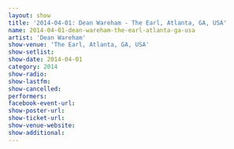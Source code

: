 ```yaml
---
layout: show
title: '2014-04-01: Dean Wareham - The Earl, Atlanta, GA, USA'
name: 2014-04-01-dean-wareham-the-earl-atlanta-ga-usa
artist: 'Dean Wareham'
show-venue: 'The Earl, Atlanta, GA, USA'
show-setlist: 
show-date: 2014-04-01
category: 2014
show-radio: 
show-lastfm: 
show-cancelled: 
performers: 
facebook-event-url: 
show-poster-url: 
show-ticket-url: 
show-venue-website: 
show-additional: 
---
```


